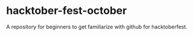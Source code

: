 # hacktober-fest-october
A repository for beginners to get familiarize with github for hacktoberfest.
